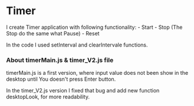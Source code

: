 # Timer 

I create Timer application with following functionality:
    - Start
    - Stop (The Stop do the same what Pause)
    - Reset

In the code I used setInterval and clearIntervale functions.

### About timerMain.js & timer_V2.js file

timerMain.js is a first version, where input value does not been show in the desktop until You doesn't press Enter button.

In the timer_V2.js version I fixed that bug and add new function desktopLook, for more readability.
